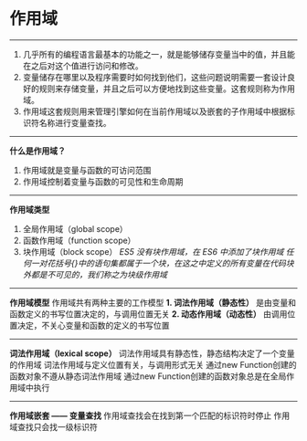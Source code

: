 ﻿# 作用域

---

1. 几乎所有的编程语言最基本的功能之一，就是能够储存变量当中的值，并且能在之后对这个值进行访问和修改。
2. 变量储存在哪里以及程序需要时如何找到他们，这些问题说明需要一套设计良好的规则来存储变量，并且之后可以方便地找到这些变量。这套规则称为作用域。
3. 作用域这套规则用来管理引擎如何在当前作用域以及嵌套的子作用域中根据标识符名称进行变量查找。

---

 **什么是作用域？**
 1. 作用域就是变量与函数的可访问范围
 2. 作用域控制着变量与函数的可见性和生命周期

---

**作用域类型**
1. 全局作用域（global scope）
2. 函数作用域（function scope）
3. 块作用域（block scope）
*ES5 没有块作用域，在 ES6 中添加了块作用域*
*任何一对花括号{}中的语句集都属于一个块，在这之中定义的所有变量在代码块外都是不可见的，我们称之为块级作用域*

---

**作用域模型**
作用域共有两种主要的工作模型
**1. 词法作用域（静态性）**
    是由变量和函数定义的书写位置决定的，与调用位置无关
**2. 动态作用域（动态性）**
    由调用位置决定，不关心变量和函数的定义的书写位置

---

**词法作用域（lexical scope）**
词法作用域具有静态性，静态结构决定了一个变量的作用域
词法作用域与定义位置有关，与调用形式无关
通过new Function创建的函数对象不遵从静态词法作用域
通过new Function创建的函数对象总是在全局作用域中执行

---

**作用域嵌套 —— 变量查找**
作用域查找会在找到第一个匹配的标识符时停止
作用域查找只会找一级标识符













